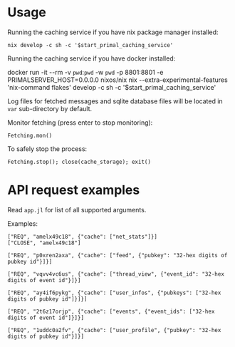 # Usage

Running the caching service if you have nix package manager installed:

    nix develop -c sh -c '$start_primal_caching_service'

Running the caching service if you have docker installed:

   docker run -it --rm -v `pwd`:`pwd` -w `pwd` -p 8801:8801 -e PRIMALSERVER_HOST=0.0.0.0 nixos/nix nix --extra-experimental-features 'nix-command flakes' develop -c sh -c '$start_primal_caching_service' 

Log files for fetched messages and sqlite database files will be located in `var` sub-directory by default.

Monitor fetching (press enter to stop monitoring):

    Fetching.mon()

To safely stop the process:

    Fetching.stop(); close(cache_storage); exit()

# API request examples

Read `app.jl` for list of all supported arguments.

Examples:

    ["REQ", "amelx49c18", {"cache": ["net_stats"]}]
    ["CLOSE", "amelx49c18"]

    ["REQ", "p0xren2axa", {"cache": ["feed", {"pubkey": "32-hex digits of pubkey id"}]}]

    ["REQ", "vqvv4vc6us", {"cache": ["thread_view", {"event_id": "32-hex digits of event id"}]}]

    ["REQ", "ay4if6pykg", {"cache": ["user_infos", {"pubkeys": ["32-hex digits of pubkey id"]}]}]

    ["REQ", "2t6z17orjp", {"cache": ["events", {"event_ids": ["32-hex digits of event id"]}]}]

    ["REQ", "1uddc0a2fv", {"cache": ["user_profile", {"pubkey": "32-hex digits of pubkey id"}]}]

